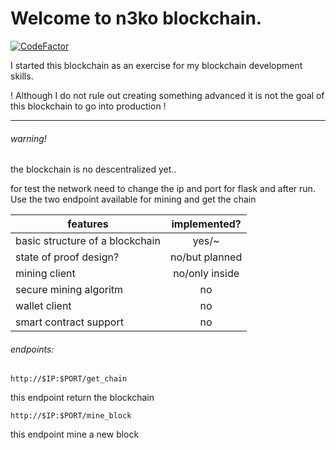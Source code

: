# Welcome to n3ko blockchain.

[![CodeFactor](https://www.codefactor.io/repository/github/n3kosempai/n3ko_blockchain/badge/master)](https://www.codefactor.io/repository/github/n3kosempai/n3ko_blockchain/overview/master)

I started this blockchain as an exercise for my blockchain development skills.

! Although I do not rule out creating something advanced it is not the goal of this blockchain to go into production !

---

###### warning!

the blockchain is no descentralized yet..

for test the network need to change the ip and port for flask and after run. Use the two endpoint available for mining and get the chain

| features                        | implemented?   |
| ------------------------------- |:--------------:|
| basic structure of a blockchain | yes/~          |
| state of proof design?          | no/but planned |
| mining client                   | no/only inside |
| secure mining algoritm          | no             |
| wallet client                   | no             |
| smart contract support          | no             |

###### endpoints:

```url
http://$IP:$PORT/get_chain
```

this endpoint return the blockchain



```url
http://$IP:$PORT/mine_block
```

this endpoint mine a new block
